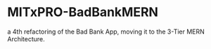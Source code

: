 # MITxPRO-BadBankMERN
a 4th refactoring of the Bad Bank App, moving it to the 3-Tier MERN Architecture.

